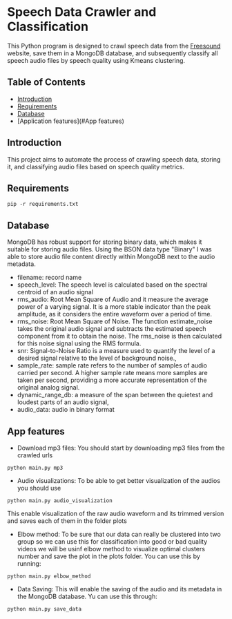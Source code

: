 # Speech Data Crawler and Classification

This Python program is designed to crawl speech data from the [Freesound](https://freesound.org/charts/) website, save them in a MongoDB database, and subsequently classify all speech audio files by speech quality using Kmeans clustering.

## Table of Contents

- [Introduction](#introduction)
- [Requirements](#requirements)
- [Database](#database)
- [Application features](#App features)


## Introduction

This project aims to automate the process of crawling speech data, storing it, and classifying audio files based on speech quality metrics.

## Requirements
```
pip -r requirements.txt

```
## Database
MongoDB has robust support for storing binary data, which makes it suitable for storing audio files. Using the BSON data type "Binary" I was able to store audio file content directly within MongoDB next to the audio metadata.
- filename: record name
- speech_level: The speech level is calculated based on the spectral centroid of an audio signal
- rms_audio: Root Mean Square of Audio and it measure the average power of a varying signal. It is a more stable indicator than the peak amplitude, as it considers the entire waveform over a period of time.
- rms_noise: Root Mean Square of Noise. The function estimate_noise takes the original audio signal and subtracts the estimated speech component from it to obtain the noise. The rms_noise is then calculated for this noise signal using the RMS formula.
- snr: Signal-to-Noise Ratio is a measure used to quantify the level of a desired signal relative to the level of background noise.,
- sample_rate: sample rate refers to the number of samples of audio carried per second. A higher sample rate means more samples are taken per second, providing a more accurate representation of the original analog signal. 
- dynamic_range_db: a measure of the span between the quietest and loudest parts of an audio signal,
- audio_data: audio in binary format
  
## App features
- Download mp3 files: You should start by downloading mp3 files from the crawled urls
```
python main.py mp3

``` 
- Audio visualizations: To be able to get better visualization of the audios you should use
```
python main.py audio_visualization
```
This enable visualization of the raw audio waveform and its trimmed version and saves each of them in the folder plots
- Elbow method: To be sure that our data can really be clustered into two group so we can use this for classification into good or bad quality videos we will be usinf elbow method to visualize optimal clusters number and save the plot in the plots folder. You can use this by running: 
```
python main.py elbow_method

``` 

- Data Saving: This will enable the saving of the audio and its metadata in the MongoDB database. Yu can use this through:
```
python main.py save_data

``` 

